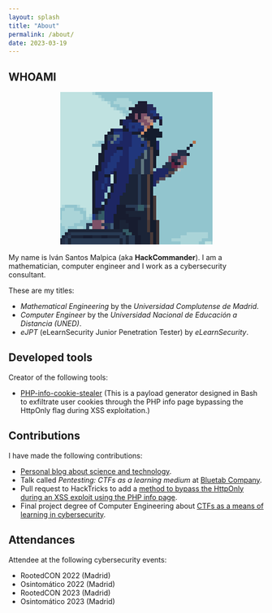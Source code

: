 ```yaml
---
layout: splash
title: "About"
permalink: /about/
date: 2023-03-19
---
```


## WHOAMI
<p align="center">
<img src="/assets/images/avatar.png">
</p>

My name is Iván Santos Malpica (aka **HackCommander**). I am a mathematician, computer engineer and I work as a cybersecurity consultant.

These are my titles:

- *Mathematical Engineering* by the *Universidad Complutense de Madrid*.
- *Computer Engineer* by the *Universidad Nacional de Educación a Distancia (UNED)*.
- *eJPT* (eLearnSecurity Junior Penetration Tester) by *eLearnSecurity*.

## Developed tools
Creator of the following tools:

- [PHP-info-cookie-stealer](https://github.com/HackCommander/PHP-info-cookie-stealer) (This is a payload generator designed in Bash to exfiltrate user cookies through the PHP info page bypassing the HttpOnly flag during XSS exploitation.)

## Contributions
I have made the following contributions:

- [Personal blog about science and technology](https://hackcommander.github.io/).
- Talk called *Pentesting: CTFs as a learning medium* at [Bluetab Company](https://www.bluetab.net/es/).
- Pull request to HackTricks to add a [method to bypass the HttpOnly during an XSS exploit using the PHP info page](https://book.hacktricks.xyz/pentesting-web/hacking-with-cookies).
- Final project degree of Computer Engineering about [CTFs as a means of learning in cybersecurity](http://e-spacio.uned.es/fez/view/bibliuned:grado-ETSIInformatica-II-Isantos).

## Attendances
Attendee at the following cybersecurity events:

- RootedCON 2022 (Madrid)
- Osintomático 2022 (Madrid)
- RootedCON 2023 (Madrid)
- Osintomático 2023 (Madrid)
